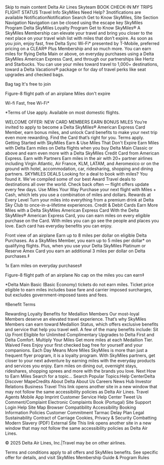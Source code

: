 Skip to main content
Delta Air Lines
Skyteam
BOOK
CHECK-IN
MY TRIPS
FLIGHT STATUS
Travel Info
SkyMiles
Need Help?
3notifications are available
NotificationNotification
Search
Get to Know SkyMiles, Site Section Navigation
Navigation can be closed using the escape key
SkyMiles Program
Delta SkyMiles Loyalty Program
Get to Know SkyMiles®
A SkyMiles Membership can elevate your travel and bring you closer to the next place on your travel wish list with miles that don’t expire. As soon as you join, enjoy fast, free Delta Sync Wi-Fi* presented by T-Mobile, preferred pricing on a CLEAR® Plus Membership and so much more. You can earn miles for flying Delta Main or above, on everyday purchases using a Delta SkyMiles American Express Card, and through our partnerships like Hertz and Starbucks. You can use your miles toward travel to 1,000+ destinations, toward a Delta Vacations® package or for day of travel perks like seat upgrades and checked bags.



Bag tag
It's free to join

Figure-8 flight path of an airplane
Miles don't expire

Wi-fi
Fast, free Wi-Fi*

*Terms of Use apply. Available on most domestic flights.

WELCOME OFFER: NEW CARD MEMBERS EARN BONUS MILES
You’re invited to apply to become a Delta SkyMiles® American Express Card Member, earn bonus miles, and unlock Card benefits to make your next trip even more rewarding. Find the Card that’s right for you. Terms apply.
Getting Started with SkyMiles
Earn & Use Miles That Don't Expire
Earn Miles with Delta
Earn miles on Delta flights when you buy Delta Main Classic or above and earn even more with a Delta SkyMiles Credit Card from American Express.
Earn with Partners
Earn miles in the air with 20+ partner airlines including Virgin Atlantic, Air France, KLM, LATAM, and Aeromexico or on the ground with hotel, accommodation, car, ridesharing, shopping and dining partners.
SKYMILES DEALS
Looking for a deal to book with miles? You found it. We've compiled some of our best Award Travel deals to destinations all over the world. Check back often — flight offers update every few days.
Use Miles Your Way
Purchase your next flight with Miles + Cash, which lets you use a combination of miles and dollars.
Rewards at Every Level
Turn your miles into everything from a premium drink at Delta Sky Club to once-in-a-lifetime experiences.
Credit & Debit Cards
Earn More Miles with a Delta SkyMiles American Express Card
With the Delta SkyMiles® American Express Card, you can earn miles on every eligible purchase on the Card. With miles you can go see the people and places you love. Each card has everyday benefits you can enjoy.

Front view of an airplane
Earn up to 8 miles per dollar on eligible Delta Purchases. As a SkyMiles Member, you earn up to 5 miles per dollar* on qualifying flights. Plus, when you use your Delta SkyMiles Platinum or Reserve Amex Card you earn an additional 3 miles per dollar on Delta purchases.‡​

1x
Earn miles on everyday purchases‡

Figure-8 flight path of an airplane
No cap on the miles you can earn‡

*Delta Main Basic (Basic Economy) tickets do not earn miles. Ticket price eligible to earn miles includes base fare and carrier imposed surcharges, but excludes government-imposed taxes and fees.

‡Benefit Terms

Rewarding Loyalty
Benefits for Medallion Members
Our most-loyal Members deserve an elevated travel experience. That’s why SkyMiles Members can earn toward Medallion Status, which offers exclusive benefits and service that help you travel well. A few of the many benefits include:
Sit Up Front
Eligible for Unlimited Complimentary Upgrades to Delta First and Delta Comfort.
Multiply Your Miles
Get more miles at each Medallion Tier.
Waived Fees
Enjoy your first checked bag free for yourself and your companions.
Each Day Means More Miles
SkyMiles is more than just a frequent flyer program, it is a loyalty program. With SkyMiles partners, get closer to your next adventure by earning miles with the everyday products and services you enjoy. Earn miles on dining out, overnight stays, rideshares, shopping sprees and more with the brands you love.
Next
How to Earn Miles
Search for a topic...
Search
Popular Topics:Help CenterDelta Discover MapeCredits
About Delta
About Us
Careers
News Hub
Investor Relations
Business Travel This link opens another site in a new window that may not follow the same accessibility policies as Delta Air Lines.
Travel Agents
Mobile App
Imprint
Customer Service
Help Center
Tweet Us
Comment/Complaint
Electronic Complaints Book (Portugal)
Site Support
Login Help
Site Map
Browser Compatibility
Accessibility
Booking Information
Policies
Customer Commitment
Tarmac Delay Plan
Legal
Sustainability
Contract of Carriage
Cookies, Privacy & Security
Combatting Modern Slavery (PDF)
External Site
This link opens another site in a new window that may not follow the same accessibility policies as Delta Air Lines.

© 2025 Delta Air Lines, Inc.|Travel may be on other airlines.

Terms and conditions apply to all offers and SkyMiles benefits. See specific offer for details, and visit SkyMiles Membership Guide & Program Rules

